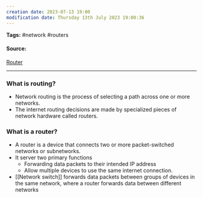```yaml
---
creation date: 2023-07-13 19:00
modification date: Thursday 13th July 2023 19:00:36
---
```


**Tags:** #network #routers

#### Source:
[Router](https://www.cloudflare.com/learning/network-layer/what-is-routing/)

--------------------------------------

### What is routing?

* Network routing is the process of selecting a path across one or more networks.
* The internet routing decisions are made by specialized pieces of network hardware called routers.

### What is a router? [](https://www.cloudflare.com/learning/network-layer/what-is-a-router/)

* A router is a device that connects two or more packet-switched networks or subnetworks.
* It server two primary functions
	* Forwarding data packets to their intended IP address
	* Allow multiple devices to use the same internet connection.
* [[Network switch]] forwards data packets between groups of devices in the same network, where a router forwards data between different networks